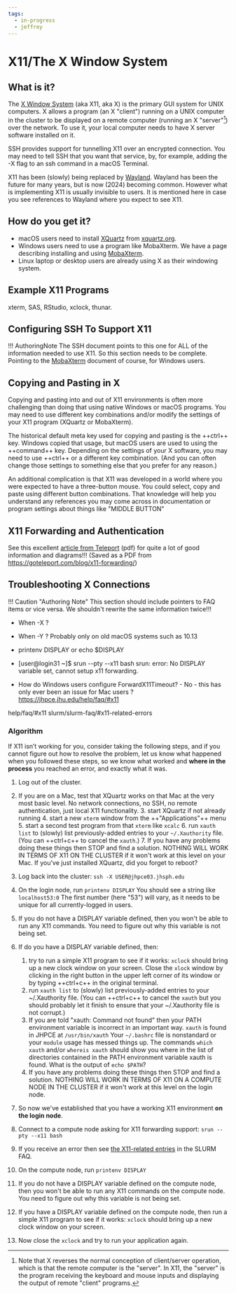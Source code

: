 ```yaml
---
tags:
  - in-progress
  - jeffrey
---
```



# X11/The X Window System

## What is it?
The [X Window System](https://en.wikipedia.org/wiki/X_Window_System) (aka X11, aka X) is the primary GUI system for UNIX computers. X allows a program (an X "client") running on a UNIX computer in the cluster to be displayed on a remote computer (running an X "server"[^1]) over the network. To use it, your local computer needs to have X server software installed on it.

SSH provides support for tunnelling X11 over an encrypted connection. You may need to tell SSH that you want that service, by, for example, adding the -X flag to an ssh command in a macOS Terminal.

X11 has been (slowly) being replaced by [Wayland](https://en.wikipedia.org/wiki/Wayland_(protocol)). Wayland has been the future for many years, but is now (2024) becoming common. However what is implementing X11 is usually invisible to users. It is mentioned here in case you see references to Wayland where you expect to see X11.

[^1]: Note that X reverses the normal conception of client/server operation, which is that the remote computer is the "server". In X11, the "server" is the program receiving the keyboard and mouse inputs and displaying the output of remote "client" programs.

## How do you get it?

- macOS users need to install [XQuartz](https://en.wikipedia.org/wiki/XQuartz) from [xquartz.org](https://www.xquartz.org).
- Windows users need to use a program like MobaXterm. We have a page describing installing and using [MobaXterm](mobaxterm.md).
- Linux laptop or desktop users are already using X as their windowing system.

## Example X11 Programs

xterm, SAS, RStudio, xclock, thunar.

## Configuring SSH To Support X11
!!! AuthoringNote
    The SSH document points to this one for ALL of the information needed to use X11. So this section needs to be complete. Pointing to the [MobaXterm](mobaxterm.md) document of course, for Windows users.

## Copying and Pasting in X
Copying and pasting into and out of X11 environments is often more challenging than doing that using native Windows or macOS programs. You may need to use different key combinations and/or modify the settings of your X11 program (XQuartz or MobaXterm).

The historical default meta key used for copying and pasting is the ++ctrl++ key. Windows copied that usage, but macOS users are used to using the ++command++ key. Depending on the settings of your X software, you may need to use ++ctrl++ or a different key combination. (And you can often change those settings to something else that you prefer for any reason.)

An additional complication is that X11 was developed in a world where you were expected to have a three-button mouse. You could select, copy and paste using different button combinations. That knowledge will help you understand any references you may come across in documentation or program settings about things like "MIDDLE BUTTON"

## X11 Forwarding and Authentication

See this excellent [article from Teleport](../access/images/x11-forwarding-from-teleport.pdf) (pdf) for quite a lot of good information and diagrams!!! (Saved as a PDF from https://goteleport.com/blog/x11-forwarding/)




## Troubleshooting X Connections

!!! Caution "Authoring Note"
    This section should include pointers to FAQ items or vice versa. We shouldn't rewrite the same information twice!!!
    
- When -X ?
- When -Y ? Probably only on old macOS systems such as 10.13

- printenv DISPLAY or echo $DISPLAY

- [user@login31 ~]$ srun --pty --x11 bash
srun: error: No DISPLAY variable set, cannot setup x11 forwarding.

- How do Windows users configure ForwardX11Timeout? - No - this has only ever been an issue for Mac users  ?
https://jhpce.jhu.edu/help/faq/#x11

help/faq/#x11
slurm/slurm-faq/#x11-related-errors

### Algorithm

If X11 isn’t working for you, consider taking the following steps, and if you cannot figure out how to resolve the problem, let us know what happened when you followed these steps, so we know what worked and **where in the process** you reached an error, and exactly what it was.
 
1. Log out of the cluster.
2. If you are on a Mac, test that XQuartz works on that Mac at the very most basic level. No network connections, no SSH, no remote authentication, just local X11 functionality.
    3. start XQuartz if not already running
    4. start a new `xterm` window from the ++"Applications"++ menu
    5. start a second test program from that `xterm` like `xcalc`
    6. run `xauth list` to (slowly) list previously-added entries to your `~/.Xauthority` file. (You can ++ctrl+c++ to cancel the `xauth`.)
    7. If you have any problems doing these things then STOP and find a solution. NOTHING WILL WORK IN TERMS OF X11 ON THE CLUSTER if it won't work at this level on your Mac. If you've just installed XQuartz, did you forget to reboot?

2. Log back into the cluster: `ssh -X USER@jhpce03.jhsph.edu`

3. On the login node, run `printenv DISPLAY`  You should see a string like `localhost53:0` The first number (here "53") will vary, as it needs to be unique for all currently-logged in users.
4. If you do not have a DISPLAY variable defined, then you won't be able to run any X11 commands. You need to figure out why this variable is not being set.
4.  If do you have a DISPLAY variable defined, then:
    1. try to run a simple X11 program to see if it works: `xclock` should bring up a new clock window on your screen. Close the `xlock` window by clicking in the right button in the upper left corner of its window or by typing ++ctrl+c++ in the original terminal.
    2. run `xauth list` to (slowly) list previously-added entries to your ~/.Xauthority file.  (You can ++ctrl+c++ to cancel the `xauth` but you should probably let it finish to ensure that your ~/.Xauthority file is not corrupt.)
    3. If you are told "xauth: Command not found" then your PATH environment variable is incorrect in an important way. `xauth` is found in JHPCE at `/usr/bin/xauth`  Your `~/.bashrc` file is nonstandard or your `module` usage has messed things up.  The commands `which xauth` and/or `whereis xauth` should show you where in the list of directories contained in the PATH environment variable xauth is found. What is the output of `echo $PATH`?
    4. If you have any problems doing these things then STOP and find a solution. NOTHING WILL WORK IN TERMS OF X11 ON A COMPUTE NODE IN THE CLUSTER if it won't work at this level on the login node.
6. So now we've established that you have a working X11 environment **on the login node**.
7. Connect to a compute node asking for X11 forwarding support: `srun --pty --x11 bash`
8. If you receive an error then see [the X11-related entries](../slurm/slurm-faq.md/#x11-related-errors) in the SLURM FAQ.
9. On the compute node, run `printenv DISPLAY`
9. If you do not have a DISPLAY variable defined on the compute node, then you won't be able to run any X11 commands on the compute node. You need to figure out why this variable is not being set.
9. If you have a DISPLAY variable defined on the compute node, then run a simple X11 program to see if it works: `xclock` should bring up a new clock window on your screen.
10. Now close the `xclock` and try to run your application again.
